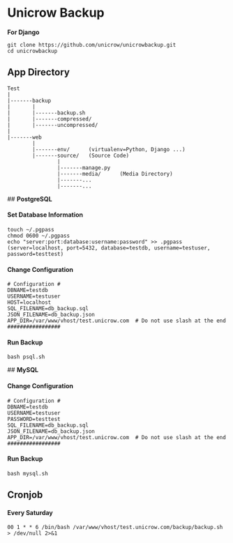 # **Unicrow Backup**
**For Django**

```
git clone https://github.com/unicrow/unicrowbackup.git
cd unicrowbackup
```

## **App Directory**
```
Test
|
|-------backup
|       |
|       |-------backup.sh
|       |-------compressed/
|       |-------uncompressed/
|
|-------web
        |
        |-------env/      (virtualenv=Python, Django ...)
        |-------source/   (Source Code)
                |
                |-------manage.py   
                |-------media/      (Media Directory)
                |-------...
                |-------...
```

## **PostgreSQL**

#### Set Database Information
```
touch ~/.pgpass
chmod 0600 ~/.pgpass
echo "server:port:database:username:password" >> .pgpass
(server=localhost, port=5432, database=testdb, username=testuser, password=testtest)
```

#### Change Configuration
```
# Configuration #
DBNAME=testdb
USERNAME=testuser
HOST=localhost
SQL_FILENAME=db_backup.sql
JSON_FILENAME=db_backup.json
APP_DIR=/var/www/vhost/test.unicrow.com  # Do not use slash at the end
#################
```

#### Run Backup
```
bash psql.sh
```

## **MySQL**

#### Change Configuration
```
# Configuration #
DBNAME=testdb
USERNAME=testuser
PASSWORD=testtest
SQL_FILENAME=db_backup.sql
JSON_FILENAME=db_backup.json
APP_DIR=/var/www/vhost/test.unicrow.com  # Do not use slash at the end
#################
```

#### Run Backup
```
bash mysql.sh
```

## **Cronjob**
#### Every Saturday
```
00 1 * * 6 /bin/bash /var/www/vhost/test.unicrow.com/backup/backup.sh > /dev/null 2>&1
```
